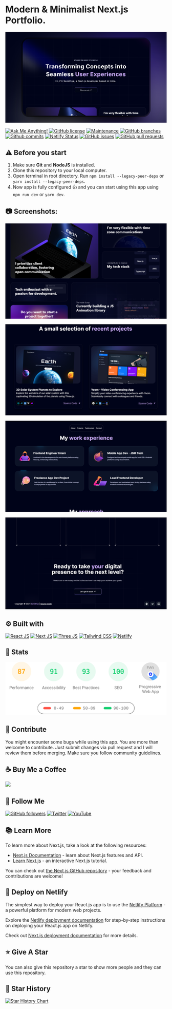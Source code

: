 # Modern & Minimalist Next.js Portfolio.

![Modern & Minimalist Next.js Portfolio.](/.github/images/img_main.png "Modern & Minimalist Next.js Portfolio.")

[![Ask Me Anything!](https://img.shields.io/badge/Ask%20me-anything-1abc9c.svg)](https://github.com/locknguyen "Ask Me Anything!")
[![GitHub license](https://img.shields.io/github/license/locknguyen/Modern-Portfolio-Website)](https://github.com/locknguyen/Modern-Portfolio-Website/blob/main/LICENSE "GitHub license")
[![Maintenance](https://img.shields.io/badge/Maintained%3F-yes-green.svg)](https://github.com/locknguyen/Modern-Portfolio-Website/commits/main "Maintenance")
[![GitHub branches](https://badgen.net/github/branches/locknguyen/Modern-Portfolio-Website)](https://github.com/locknguyen/Modern-Portfolio-Website/branches "GitHub branches")
[![Github commits](https://badgen.net/github/commits/locknguyen/Modern-Portfolio-Website/main)](https://github.com/locknguyen/Modern-Portfolio-Website/commits "Github commits")
[![Netlify Status](https://api.netlify.com/api/v1/badges/c26959a9-0124-4f3c-87ac-0cd3e6de5ab4/deploy-status)](https://loc-nguyen.netlify.app/ "Netlify Status")
[![GitHub issues](https://img.shields.io/github/issues/locknguyen/Modern-Portfolio-Website)](https://github.com/locknguyen/Modern-Portfolio-Website/issues "GitHub issues")
[![GitHub pull requests](https://img.shields.io/github/issues-pr/locknguyen/Modern-Portfolio-Website)](https://github.com/locknguyen/Modern-Portfolio-Website/pulls "GitHub pull requests")

## ⚠️ Before you start

1. Make sure **Git** and **NodeJS** is installed.
2. Clone this repository to your local computer.
3. Open terminal in root directory. Run `npm install --legacy-peer-deps` or `yarn install --legacy-peer-deps`.
4. Now app is fully configured :+1: and you can start using this app using `npm run dev` or `yarn dev`.

## :camera: Screenshots:

![Modern UI/UX](/.github/images/img1.png "Modern UI/UX")

![Project Showcase](/.github/images/img2.png "Project Showcase")

![Work Experience](/.github/images/img3.png "Work Experience")

![Build with Tailwind CSS](/.github/images/img4.png "Build with Tailwind CSS")

## :gear: Built with

[![React JS](https://skillicons.dev/icons?i=react "React JS")](https://react.dev/ "React JS") [![Next JS](https://skillicons.dev/icons?i=next "Next JS")](https://nextjs.org/ "Next JS") [![Three JS](https://skillicons.dev/icons?i=threejs "Three JS")](https://threejs.org/ "Three JS") [![Tailwind CSS](https://skillicons.dev/icons?i=tailwind "Tailwind CSS")](https://tailwindcss.com/ "Tailwind CSS") [![Netlify](https://skillicons.dev/icons?i=netlify "Netlify")](https://netlify.app/ "Netlify")

## :wrench: Stats

[![Stats for this App](/.github/images/stats.svg "Stats for this App")](https://pagespeed.web.dev/analysis?url=https://portfolionext-js.netlify.app/ "Stats for this App")

## :raised_hands: Contribute

You might encounter some bugs while using this app. You are more than welcome to contribute. Just submit changes via pull request and I will review them before merging. Make sure you follow community guidelines.

## :coffee: Buy Me a Coffee

[<img src="https://img.shields.io/badge/Buy_Me_A_Coffee-FFDD00?style=for-the-badge&logo=buy-me-a-coffee&logoColor=black" width="200" />](https://www.buymeacoffee.com/sanidhy "Buy me a Coffee")

## :rocket: Follow Me

[![GitHub followers](https://img.shields.io/github/followers/locknguyen?style=social&label=Follow&maxAge=2592000)](https://github.com/locknguyen "Follow Me")
[![Twitter](https://img.shields.io/twitter/url?style=social&url=https%3A%2F%2Ftwitter.com%2FTechnicalShubam)](https://twitter.com/intent/tweet?text=Wow:&url=https://github.com/locknguyen/Modern-Portfolio-Website "Tweet")
[![YouTube](https://img.shields.io/badge/YouTube-FF0000?style=for-the-badge&logo=youtube&logoColor=white)](https://www.youtube.com/@OPGAMER. "Subscribe my Channel")

## :books: Learn More

To learn more about Next.js, take a look at the following resources:

- [Next.js Documentation](https://nextjs.org/docs) - learn about Next.js features and API.
- [Learn Next.js](https://nextjs.org/learn) - an interactive Next.js tutorial.

You can check out [the Next.js GitHub repository](https://github.com/vercel/next.js/) - your feedback and contributions are welcome!

## :page_with_curl: Deploy on Netlify

The simplest way to deploy your React.js app is to use the [Netlify Platform](https://app.netlify.com/start) - a powerful platform for modern web projects.

Explore the [Netlify deployment documentation](https://docs.netlify.com/site-deploys/create-deploys) for step-by-step instructions on deploying your React.js app on Netlify.

Check out [Next.js deployment documentation](https://nextjs.org/docs/deployment) for more details.

## :star: Give A Star

You can also give this repository a star to show more people and they can use this repository.

## :star2: Star History

<a href="https://star-history.com/#locknguyen/Modern-Portfolio-Website&Timeline">
  <picture>
    <source media="(prefers-color-scheme: dark)" srcset="https://api.star-history.com/svg?repos=locknguyen/Modern-Portfolio-Website&type=Timeline&theme=dark" />
    <source media="(prefers-color-scheme: light)" srcset="https://api.star-history.com/svg?repos=locknguyen/Modern-Portfolio-Website&type=Timeline" />
    <img alt="Star History Chart" src="https://api.star-history.com/svg?repos=locknguyen/Modern-Portfolio-Website&type=Timeline" />
  </picture>
</a>
